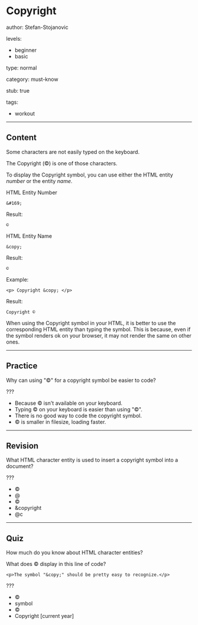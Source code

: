 # Copyright
author: Stefan-Stojanovic

levels:
  - beginner
  - basic

type: normal

category: must-know

stub: true

tags:
  - workout


---
## Content

Some characters are not easily typed on the keyboard. 

The Copyright (©) is one of those characters. 

To display the Copyright symbol, you can use either the HTML entity *number* or the entity *name*.

HTML Entity Number
```
&#169;
```
Result:
```
©
```

HTML Entity Name
```
&copy;
```
Result:
```
©
```

Example:
```
<p> Copyright &copy; </p>
```
Result:
```
Copyright ©
```

When using the Copyright symbol in your HTML, it is better to use the corresponding HTML entity than typing the symbol. 
This is because, even if the symbol renders ok on your browser, it may not render the same on other ones. 

---
## Practice

Why can using "&copy;" for a copyright symbol be easier to code?

???

* Because © isn't available on your keyboard.
* Typing © on your keyboard is easier than using "&copy;".
* There is no good way to code the copyright symbol.
* &copy; is smaller in filesize, loading faster.

---
## Revision

What HTML character entity is used to insert a copyright symbol into a document?

???

* &copy;
* @
* ©
* &copyright
* @c
  
---
## Quiz

How much do you know about HTML character entities?

What does &copy; display in this line of code?

`<p>The symbol "&copy;" should be pretty easy to recognize.</p>`

???

* ©
* symbol
* &copy;
* Copyright [current year]

